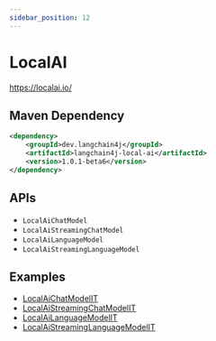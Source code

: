 ```yaml
---
sidebar_position: 12
---
```


# LocalAI

https://localai.io/


## Maven Dependency

```xml
<dependency>
    <groupId>dev.langchain4j</groupId>
    <artifactId>langchain4j-local-ai</artifactId>
    <version>1.0.1-beta6</version>
</dependency>
```


## APIs

- `LocalAiChatModel`
- `LocalAiStreamingChatModel`
- `LocalAiLanguageModel`
- `LocalAiStreamingLanguageModel`


## Examples

- [LocalAiChatModelIT](https://github.com/langchain4j/langchain4j/blob/main/langchain4j-local-ai/src/test/java/dev/langchain4j/model/localai/LocalAiChatModelIT.java)
- [LocalAiStreamingChatModelIT](https://github.com/langchain4j/langchain4j/blob/main/langchain4j-local-ai/src/test/java/dev/langchain4j/model/localai/LocalAiStreamingChatModelIT.java)
- [LocalAiLanguageModelIT](https://github.com/langchain4j/langchain4j/blob/main/langchain4j-local-ai/src/test/java/dev/langchain4j/model/localai/LocalAiLanguageModelIT.java)
- [LocalAiStreamingLanguageModelIT](https://github.com/langchain4j/langchain4j/blob/main/langchain4j-local-ai/src/test/java/dev/langchain4j/model/localai/LocalAiStreamingLanguageModelIT.java)
